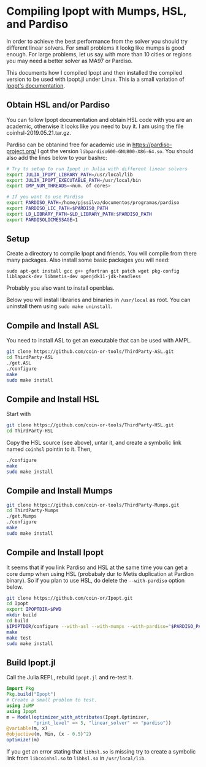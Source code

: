 # Compiling Ipopt with Mumps, HSL, and Pardiso

In order to achieve the best performance from the solver you should try different linear
solvers. For small problems it lookg like mumps is good enough. For large problems, let us
say with more than 10 cities or regions you may need a better solver as MA97 or Pardiso.

This documents how I compiled Ipopt and then installed the compiled version to be used with
Ipopt.jl under Linux. This ia a small variation of [Ipopt's documentation](https://coin-or.github.io/Ipopt/INSTALL.html#COMPILEINSTALL).

## Obtain HSL and/or Pardiso 

You can follow Ipopt documentation and obtain HSL code with you are an academic, otherwise
it looks like you need to buy it. I am using the file coinhsl-2019.05.21.tar.gz.

Pardiso can be obtanind free for academic use in https://pardiso-project.org/ I got the
version `libpardiso600-GNU800-X86-64.so`. You should also add the lines below to your 
bashrc:

```bash
# Try to setup to run Ipopt in Julia with different linear solvers
export JULIA_IPOPT_LIBRARY_PATH=/usr/local/lib
export JULIA_IPOPT_EXECUTABLE_PATH=/usr/local/bin
export OMP_NUM_THREADS=<num. of cores>

# If you want to use Pardiso
export PARDISO_PATH=/home/pjssilva/documentos/programas/pardiso
export PARDISO_LIC_PATH=$PARDISO_PATH
export LD_LIBRARY_PATH=$LD_LIBRARY_PATH:$PARDISO_PATH
export PARDISOLICMESSAGE=1
```

## Setup

 Create a directory to compile Ipopt and friends. You will compile from there many
 packages. Also install some basic packages you will need:
 
 `sudo apt-get install gcc g++ gfortran git patch wget pkg-config liblapack-dev libmetis-dev openjdk11-jdk-headless`
 
Probably you also want to install openblas.

Below you will install libraries and binaries in `/usr/local` as root. You can uninstall
them using `sudo make uninstall`.

## Compile and Install ASL

You need to install ASL to get an executable that can be used with AMPL.

```bash
git clone https://github.com/coin-or-tools/ThirdParty-ASL.git
cd ThirdParty-ASL
./get.ASL
./configure
make
sudo make install
```

## Compile and Install HSL

Start with

```bash
git clone https://github.com/coin-or-tools/ThirdParty-HSL.git
cd ThirdParty-HSL
```

Copy the HSL source (see above), untar it, and create a symbolic link named `coinhsl`
pointin to it. Then,

```bash
./configure
make
sudo make install
```

## Compile and Install Mumps

```bash
git clone https://github.com/coin-or-tools/ThirdParty-Mumps.git
cd ThirdParty-Mumps
./get.Mumps
./configure
make
sudo make install
```

## Compile and Install Ipopt

It seems that if you link Pardiso and HSL at the same time you can get a core dump when
using HSL (probabaly dur to Metis duplication at Pardion binary). So if you plan to use
HSL, do delete the `--with-pardiso` option below.

```bash
git clone https://github.com/coin-or/Ipopt.git
cd Ipopt
export IPOPTDIR=$PWD
mkdir build
cd build
$IPOPTDIR/configure --with-asl --with-mumps --with-pardiso="$PARDISO_PATH/libpardiso600-GNU800-X86-64.so -fopenmp -lgfortran -llapack -lblas -lpardiso600-GNU800-X86-64 -L$PARDISO_PATH"
make
make test
sudo make install
```

## Build Ipopt.jl
Call the Julia REPL, rebuild `Ipopt.jl` and re-test it. 

```julia
import Pkg
Pkg.build("Ipopt")
# Create a small problem to test.
using JuMP
using Ipopt
m = Model(optimizer_with_attributes(Ipopt.Optimizer,
          "print_level" => 5, "linear_solver" => "pardiso"))
@variable(m, x)
@objective(m, Min, (x - 0.5)^2)
optimize!(m)
```

If you get an error stating that `libhsl.so` is missing try to create a symbolic link
from `libcoinhsl.so` to `libhsl.so` in `/usr/local/lib`.

